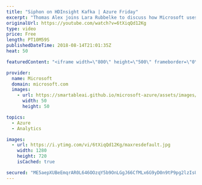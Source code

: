 ```yaml
---
title: "Siphon on HDInsight Kafka | Azure Friday"
excerpt: "Thomas Alex joins Lara Rubbelke to discuss how Microsoft uses Apache Kafka for HDInsight to power Siphon, a data ingestion service for internal use. Apache Kafka for HDInsight is an enterprise-grade, open-source, streaming ingestion service. Microsoft created Siphon as a highly available and reliable"
originalUrl: https://youtube.com/watch?v=6tXiqQd12Kg
type: video
price: Free
length: PT10M59S
publishedDateTime: 2018-08-14T21:01:35Z
heat: 50

featuredContent: "<iframe width=\"800\" height=\"500\" frameborder=\"0\" src=\"https://www.youtube.com/embed/6tXiqQd12Kg\" allow=\"accelerometer; autoplay; encrypted-media; gyroscope; picture-in-picture\" allowfullscreen></iframe>"

provider:
  name: Microsoft
  domain: microsoft.com
  images:
    - url: https://smartableai.github.io/microsoft-azure/assets/images/organizations/microsoft.com-50x50.jpg
      width: 50
      height: 50

topics:
  - Azure
  - Analytics

images:
  - url: https://i.ytimg.com/vi/6tXiqQd12Kg/maxresdefault.jpg
    width: 1280
    height: 720
    isCached: true

secured: "ME5aepXUBeEmqrAR0L646OOzqY5b9OnLGgJ66CfMLx6G9yD0n9tP9pg2lzIsUgM5rhvhgAFSwKpKiQcmfV7J4esoHpfJ22qu9qndRf8eHjHU0cH5fdvBqryBAK2KTd0HS/JAjH9FieGl80iDOGhg+GTvrcx7+Sf1u/Gvv0OjU7+88OoFfZwM+efVMmHMrg9tR3EhMyySCgW8rEIODeGbLzwEzUoMqkEyd3OyiPWkouzsXDUkLBvULnUEAGAkdgCBX3Ftqs5GbUNClDkCjxxv6Rcax9aB768yyrF5frG+xagoW5RXkuWEMVwUyBqQnMsqlZaZp6590TUcLFAjuH22CjKx3LTk6ZPlSOoXSvx6MYk9kjtF63VVAAGue/XoZcX2qRQpHpW1Fo2IV2tqY27YHv6jDmGlYQPqQAlXp/s0+qY=;ztfj+ETsFriDYgZpeLjaPA=="
---
```


